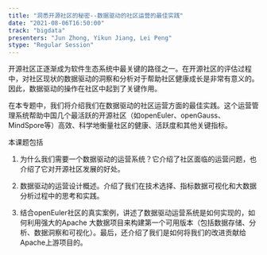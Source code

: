 ```yaml
---
title: "洞悉开源社区的秘密--数据驱动的社区运营的最佳实践"
date: "2021-08-06T16:50:00" 
track: "bigdata"
presenters: "Jun Zhong, Yikun Jiang, Lei Peng"
stype: "Regular Session"
---
```

开源社区正逐渐成为软件生态系统中最关键的路径之一。在开源社区的评估过程中，对社区现状的数据驱动的洞察和分析对于帮助社区健康成长是非常有意义的。因此，数据驱动的操作在社区中起到了关键作用。
 

 在本专题中，我们将介绍我们在数据驱动的社区运营方面的最佳实践。这个运营管理系统帮助中国几个最活跃的开源社区（如openEuler、openGauss、MindSpore等）高效、科学地衡量社区的健康、活跃度和其他关键指标。
 

 本课题包括
 1. 为什么我们需要一个数据驱动的运营系统？它介绍了社区面临的运营问题，也介绍了它对开源社区发展的好处。
 

 2. 数据驱动的运营设计概述。介绍了我们在技术选择、指标数据可视化和大数据分析过程中的思考和实践。
 

 3. 结合openEuler社区的真实案例，讲述了数据驱动运营系统是如何实现的，如何利用强大的Apache 大数据项目来构建第一个可用版本（包括数据存储、分析、数据洞察和可视化）。最后，还介绍了我们是如何将我们的改进贡献给Apache上游项目的。
